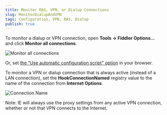 ```yaml
---
title: Monitor RAS, VPN, or Dialup Connections
slug: MonitorDialupAndVPN
tags: Configuration, VPN, RAS, Dialup
publish: true
---
```


To monitor a dialup or VPN connection, open **Tools -> Fiddler Options...** and click **Monitor all connections**.

![Monitor all connections][1]

Or, set [the "Use automatic configuration script" option][2] in your browser.

To monitor a VPN or dialup connection that is always active (instead of a LAN connection), set the **HookConnectionNamed** registry value to the name of the connection from **Internet Options**. 

![Connection Name][3]

Note: IE will always use the proxy settings from any active VPN connection, whether or not that VPN connects to the Internet.

[1]: ../../images/MonitorAllConnections.png
[2]: /ConfigureOtherBrowsers.md
[3]: ../../images/ConnectionName.png
